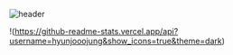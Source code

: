 ![header](https://capsule-render.vercel.app/api?type=waving&color=A3DCBE&text=hyunjoojung&fontColor=343a40)




!(https://github-readme-stats.vercel.app/api?username=hyunjooojung&show_icons=true&theme=dark)

